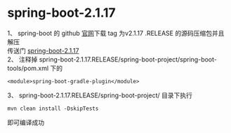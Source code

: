 # spring-boot-2.1.17
1、 spring-boot 的 github [官网](https://github.com/spring-projects/spring-boot/)下载 tag 为v2.1.17
.RELEASE 的源码压缩包并且解压  
传送门
[spring-boot-2.1.17](https://github.com/spring-projects/spring-boot/tree/v2.1.17.RELEASE)   
2、 注释掉 spring-boot-2.1.17.RELEASE/spring-boot-project/spring-boot-tools/pom.xml 下的
```
<module>spring-boot-gradle-plugin</module>
```
3、 spring-boot-2.1.17.RELEASE/spring-boot-project/ 目录下执行
```
mvn clean install -DskipTests
```
即可编译成功

